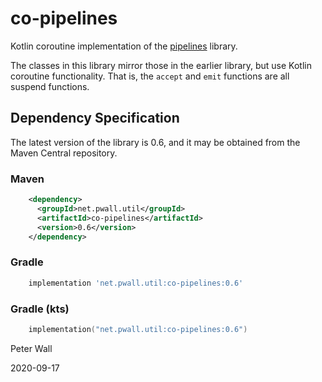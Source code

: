 # co-pipelines

Kotlin coroutine implementation of the [pipelines](https://github.com/pwall567/pipelines.git) library.

The classes in this library mirror those in the earlier library, but use Kotlin coroutine functionality.
That is, the `accept` and `emit` functions are all suspend functions.

## Dependency Specification

The latest version of the library is 0.6, and it may be obtained from the Maven Central repository.

### Maven
```xml
    <dependency>
      <groupId>net.pwall.util</groupId>
      <artifactId>co-pipelines</artifactId>
      <version>0.6</version>
    </dependency>
```
### Gradle
```groovy
    implementation 'net.pwall.util:co-pipelines:0.6'
```
### Gradle (kts)
```kotlin
    implementation("net.pwall.util:co-pipelines:0.6")
```

Peter Wall

2020-09-17
